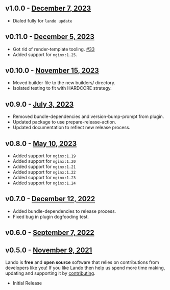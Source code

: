 ## v1.0.0 - [December 7, 2023](https://github.com/lando/ngin/releases/tag/v1.0.0)
  * Dialed fully for `lando update`

## v0.11.0 - [December 5, 2023](https://github.com/lando/nginx/releases/tag/v0.11.0)

  * Got rid of render-template tooling. [#33](https://github.com/lando/nginx/pull/33)
  * Added support for `nginx:1.25`.

## v0.10.0 - [November 15, 2023](https://github.com/lando/nginx/releases/tag/v0.10.0)

  * Moved builder file to the new builders/ directory.
  * Isolated testing to fit with HARDCORE strategy.

## v0.9.0 - [July 3, 2023](https://github.com/lando/nginx/releases/tag/v0.9.0)

  * Removed bundle-dependencies and version-bump-prompt from plugin.
  * Updated package to use prepare-release-action.
  * Updated documentation to reflect new release process.

## v0.8.0 - [May 10, 2023](https://github.com/lando/nginx/releases/tag/v0.8.0)

  * Added support for `nginx:1.19`
  * Added support for `nginx:1.20`
  * Added support for `nginx:1.21`
  * Added support for `nginx:1.22`
  * Added support for `nginx:1.23`
  * Added support for `nginx:1.24`

## v0.7.0 - [December 12, 2022](https://github.com/lando/nginx/releases/tag/v0.7.0)

  * Added bundle-dependencies to release process.
  * Fixed bug in plugin dogfooding test.

## v0.6.0 - [September 7, 2022](https://github.com/lando/nginx/releases/tag/v0.6.0)

## v0.5.0 - [November 9, 2021](https://github.com/lando/nginx/releases/tag/v0.5.0)

  Lando is **free** and **open source** software that relies on contributions from developers like you! If you like Lando then help us spend more time making, updating and supporting it by [contributing](https://github.com/sponsors/lando).

  * Initial Release
